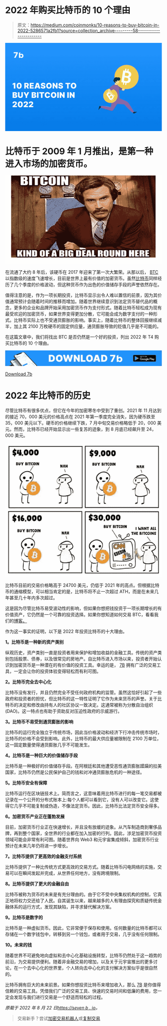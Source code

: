 # 2022 年购买比特币的 10 个理由

> 原文：<https://medium.com/coinmonks/10-reasons-to-buy-bitcoin-in-2022-5286571a2fb1?source=collection_archive---------58----------------------->

![](img/a7083ee119240f0723f9ad2eb1b985af.png)

# 比特币于 2009 年 1 月推出，是第一种进入市场的加密货币。

![](img/3047d21d1a59333356d52fef62d0d39e.png)

在流通了大约 8 年后，该硬币在 2017 年迎来了第一次大繁荣。从那以后， [BTC](http://sevenb.io/currencies/bitcoin?utm_source=medium&utm_medium=article) 以指数级的速度飞速增长，目前是世界上最有价值的加密货币。虽然[比特币](http://sevenb.io/currencies/bitcoin?utm_source=medium&utm_medium=article)同样经历了几个季度的价格波动，但这种货币作为出色的价值储存手段的声誉依然存在。

值得注意的是，作为一项长期投资，比特币显示出令人难以置信的前景，因为其价值通常预计会随着时间的推移而增加。随着世界继续意识到法定货币替代品的概念，更多的企业和品牌开始采用加密货币作为支付形式。随着比特币轻松成为现有最受欢迎的加密货币，如果世界变得更加分散，它可能会成为数字支付的一种形式。比特币实际上也不受通货膨胀的影响。事实上，随着比特币的整体回报继续减半，加上其 2100 万枚硬币的固定供应量，通货膨胀导致的贬值几乎是不可能的。

在这篇文章中，我们将找出 BTC 是否仍然是一个好的投资，列出 2022 年 T4 购买比特币的 10 个理由。

![](img/61876620e1afe605e122ba89905ae0a1.png)

[Download 7b](https://play.google.com/store/apps/details?id=io.sevenb.terminal)

# 2022 年比特币的历史

尽管比特币有很多优点，但它在今年的加密寒冬中受到了重创。2021 年 11 月达到的接近 70，000 美元的价格高点在 2021 年第一季度完全消失，因为硬币跌至 35，000 美元以下。硬币的价格继续下跌，7 月中旬交易价格略低于 20，000 美元。然而，比特币已经开始显示出一些复苏的迹象，到 8 月底已经飙升至 24，000 美元。

![](img/89b0b586fca10555d931e9407d5b284a.png)

比特币目前的交易价格略高于 24700 美元，仍低于 2021 年的高点。但根据比特币的通缩模型，可以相当肯定的是，比特币将不止一次超过 ATH，而是在未来几年甚至几十年内多次超过。

这是因为尽管比特币易受波动性的影响，但如果你想把钱投资于一项长期增长的有价值资产，它仍然是一个可靠的投资选择。如果你想知道如何交易 BTC，看看我们的[博客。](https://sevenb.io/blog/how-to-trade-bitcoin/)

作为这一事实的证明，以下是 2022 年投资比特币的十大理由。

**1。比特币是一种新的资产类别**

纵观历史，资产类别一直是投资者用来保护和增加收益的金融工具。传统的资产类别包括股票、债券，以及很常见的房地产。自比特币进入市场以来，投资者开始认识到加密货币是一种潜在的有价值的投资工具。幸运的是， [7B](https://play.google.com/store/apps/details?id=io.sevenb.terminal) 拥有广泛的交易工具，一定会让你的投资体验变得轻松而有利可图。

**2。比特币完全去中心化**

比特币没有发行，并且仍然完全不受任何政府机构的监管。虽然这恰好引起了一些政府和投资者的担忧，但比特币的这一特性证明了它作为未来货币的声誉。关于比特币的决定和修改由持有人的社区协议一致决定。这通常被称为分散自治组织(DAO)。这一特点也有助于资助反对压迫性政府的示威游行。

**3。比特币不易受到通货膨胀的影响**

比特币的运行完全独立于传统市场，因此当价格波动和经济下行冲击传统市场时，比特币的价格不会受到影响。此外，比特币的最大供应量被限制在 2100 万单位，这一固定数量使得通货膨胀几乎不可能发生。

**4。比特币是一种巨大的价值储存手段**

比特币是一种极好的价值储存手段。在阿根廷和其他遭受恶性通货膨胀蹂躏的拉美国家，比特币仍然是公民保护自己的钱和对冲通货膨胀危机的一种途径。

**5。比特币安全有保障**

比特币运行在区块链技术上。简而言之，这意味着用比特币进行的每一笔交易都被记录在一个公开的分布式账本上:每个人都可以看到它，没有人可以改变它。这使得它几乎不可能复制或伪造，不像法定货币。因此，比特币比法定货币安全得多。

**6。加密货币产业正在蓬勃发展**

目前，加密货币行业正在快速增长，并且没有放缓的迹象。从汽车制造商到奢侈品牌，再到整个国家，全世界的行业都在加入加密的行列。因此，涉足加密货币投资领域可能会非常有利可图。随着世界向 Web3 和元宇宙集成倾斜，加密货币行业预计在未来几年仍将进一步增长。

**7。比特币提供了更高效的金融支付系统**

比特币提供了一种比传统方式更高效的交易方式。随着比特币闪电网络的实施，交易可以在瞬间发起并完成，从世界任何地方，没有跨境限制。

**8。比特币提供了更大的金融自由**

比特币被称为货币的未来是有充分理由的。由于它不受中央集权机构的控制，它真正地将权力交还给了人民。自其诞生以来，越来越多的人有理由探究和质疑传统金融体系的运行方式，发现其缺陷，并寻求替代解决方案。

**9。比特币是数字的**

比特币是一种虚拟货币。因此，它非常便于保存和使用。任何数量的比特币都可以存储在一个数字钱包中，转移到另一个钱包，或者用于交易，几乎没有任何限制。

**10。未来的钱**

随着世界不可避免地向虚拟和去中心化基础设施转型，比特币仍然处于这一趋势的前沿，为交易提供便利。随着非金融交易的增加，以及关于元宇宙推出的更多讨论，在一个去中心化的世界里，个人转向去中心化的支付解决方案似乎是很自然的。

比特币拥有巨大的未来前景。如果你想投资比特币来增加收入，那么 [7B](http://sevenb.io/?utm_source=medium&utm_medium=article) 是你值得信赖的交易工具。凭借我们广泛的交易工具、快速的交易时间和低廉的费用，您一定会发现与我们进行交易是一个舒适而轻松的过程。

*原载于 2022 年 8 月 22 日*[*https://seven b . io*](https://sevenb.io/blog/10-reasons-to-buy-bitcoin-in-2022/)*。*

> 交易新手？尝试[加密交易机器人](/coinmonks/crypto-trading-bot-c2ffce8acb2a)或[复制交易](/coinmonks/top-10-crypto-copy-trading-platforms-for-beginners-d0c37c7d698c)